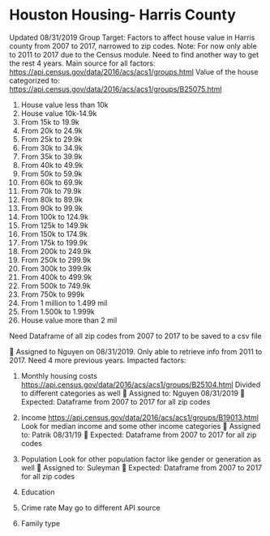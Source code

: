 # Houston Housing- Harris County
Updated 08/31/2019
Group Target: Factors to affect house value in Harris county from 2007 to 2017, narrowed to zip codes. Note: For now only able to 2011 to 2017 due to the Census module. Need to find another way to get the rest 4 years.
Main source for all factors:
https://api.census.gov/data/2016/acs/acs1/groups.html
Value of the house categorized to:
https://api.census.gov/data/2016/acs/acs1/groups/B25075.html
1.	House value less than 10k
2.	House value 10k-14.9k
3.	From 15k to 19.9k
4.	From 20k to 24.9k
5.	From 25k to 29.9k
6.	From 30k to 34.9k
7.	From 35k to 39.9k
8.	From 40k to 49.9k
9.	From 50k to 59.9k
10.	From 60k to 69.9k
11.	From 70k to 79.9k
12.	From 80k to 89.9k
13.	From 90k to 99.9k
14.	From 100k to 124.9k
15.	From 125k to 149.9k
16.	From 150k to 174.9k
17.	From 175k to 199.9k
18.	From 200k to 249.9k
19.	From 250k to 299.9k
20.	From 300k to 399.9k
21.	From 400k to 499.9k
22.	From 500k to 749.9k
23.	From 750k to 999k
24.	From 1 million to 1.499 mil
25.	From 1.500k to 1.999k
26.	House value more than 2 mil

Need Dataframe of all zip codes from 2007 to 2017 to be saved to a csv file

	Assigned to Nguyen on 08/31/2019. Only able to retrieve info from 2011 to 2017. Need 4 more previous years.
Impacted factors:
1.	Monthly housing costs
https://api.census.gov/data/2016/acs/acs1/groups/B25104.html
Divided to different categories as well
	Assigned to: Nguyen 08/31/2019
	Expected: Dataframe from 2007 to 2017 for all zip codes
2.	Income
https://api.census.gov/data/2016/acs/acs1/groups/B19013.html
Look for median income and some other income categories
	Assigned to: Patrik 08/31/19
	Expected: Dataframe from 2007 to 2017 for all zip codes

3.	Population
Look for other population factor like gender or generation as well
	Assigned to: Suleyman
	Expected: Dataframe from 2007 to 2017 for all zip codes

4.	Education


5.	Crime rate
May go to different API source
6.	Family type

